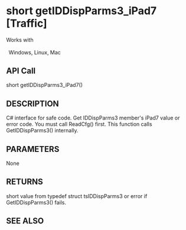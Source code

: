 # short getIDDispParms3_iPad7 [Traffic]

Works with <p class="s1" style="padding-top: 2pt;padding-left: 5pt;text-indent: 0pt;text-align: left;"><a name="bookmark263">&zwnj;</a>Windows, Linux, Mac</p>

## API Call
short getIDDispParms3_iPad7()
## DESCRIPTION
C# interface for safe code. Get IDDispParms3 member&#39;s iPad7 value or error code. You must call ReadCfg() first. This function calls GetIDDispParms3() internally.

## PARAMETERS
None

## RETURNS
short value from typedef struct tsIDDispParms3 or error if GetIDDispParms3() fails.

## SEE ALSO

